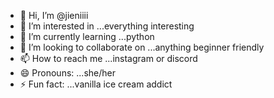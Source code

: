 - 👋 Hi, I’m @jieniiii
- 👀 I’m interested in ...everything interesting
- 🌱 I’m currently learning ...python
- 💞️ I’m looking to collaborate on ...anything beginner friendly
- 📫 How to reach me ...instagram or discord
- 😄 Pronouns: ...she/her
- ⚡ Fun fact: ...vanilla ice cream addict

<!---
jieniiii/jieniiii is a ✨ special ✨ repository because its `README.md` (this file) appears on your GitHub profile.
You can click the Preview link to take a look at your changes.
--->
